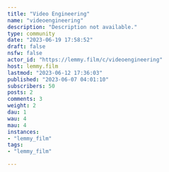 ```yaml
---
title: "Video Engineering" 
name: "videoengineering"
description: "Description not available."
type: community
date: "2023-06-19 17:58:52"
draft: false
nsfw: false
actor_id: "https://lemmy.film/c/videoengineering"
host: lemmy.film
lastmod: "2023-06-12 17:36:03"
published: "2023-06-07 04:01:10"
subscribers: 50
posts: 2
comments: 3
weight: 2
dau: 1
wau: 4
mau: 4
instances:
- "lemmy_film"
tags: 
- "lemmy_film"

---
```


